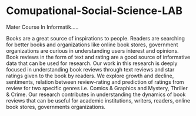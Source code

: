 # Comupational-Social-Science-LAB
Mater Course In Informatik.....

Books are a great source of inspirations to people. Readers are searching for better books and organizations like online book stores, government organizations are curious in understanding users interest and opinions. Book reviews in the form of text and rating are a good source of informative data that can be used for research. Our work in this research is deeply focused in understanding book reviews through text reviews and star ratings given to the book by readers. We explore growth and decline, sentiments, relation between review-rating and prediction of ratings from review for two specific genres i.e. Comics & Graphics and Mystery, Thriller & Crime. Our research contributes in understanding the dynamics of book reviews that can be useful for academic institutions, writers, readers, online book stores, governments organizations.
